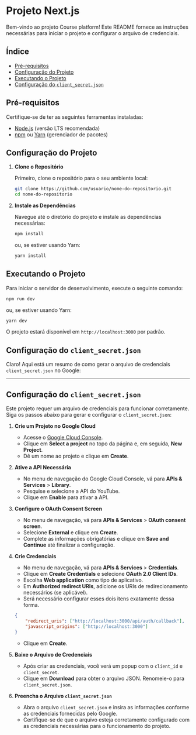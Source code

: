 # Projeto Next.js

Bem-vindo ao projeto Course platform! Este README fornece as instruções necessárias para iniciar o projeto e configurar o arquivo de credenciais.

## Índice

-   [Pré-requisitos](#pré-requisitos)
-   [Configuração do Projeto](#configuração-do-projeto)
-   [Executando o Projeto](#executando-o-projeto)
-   [Configuração do `client_secret.json`](#configuração-do-client_secretjson)

## Pré-requisitos

Certifique-se de ter as seguintes ferramentas instaladas:

-   [Node.js](https://nodejs.org/) (versão LTS recomendada)
-   [npm](https://www.npmjs.com/) ou [Yarn](https://yarnpkg.com/) (gerenciador de pacotes)

## Configuração do Projeto

1. **Clone o Repositório**

    Primeiro, clone o repositório para o seu ambiente local:

    ```bash
    git clone https://github.com/usuario/nome-do-repositorio.git
    cd nome-do-repositorio
    ```

2. **Instale as Dependências**

    Navegue até o diretório do projeto e instale as dependências necessárias:

    ```bash
    npm install
    ```

    ou, se estiver usando Yarn:

    ```bash
    yarn install
    ```

## Executando o Projeto

Para iniciar o servidor de desenvolvimento, execute o seguinte comando:

```bash
npm run dev
```

ou, se estiver usando Yarn:

```bash
yarn dev
```

O projeto estará disponível em `http://localhost:3000` por padrão.

## Configuração do `client_secret.json`

Claro! Aqui está um resumo de como gerar o arquivo de credenciais `client_secret.json` no Google:

---

## Configuração do `client_secret.json`

Este projeto requer um arquivo de credenciais para funcionar corretamente. Siga os passos abaixo para gerar e configurar o `client_secret.json`:

1. **Crie um Projeto no Google Cloud**

    - Acesse o [Google Cloud Console](https://console.cloud.google.com/).
    - Clique em **Select a project** no topo da página e, em seguida, **New Project**.
    - Dê um nome ao projeto e clique em **Create**.

2. **Ative a API Necessária**

    - No menu de navegação do Google Cloud Console, vá para **APIs & Services** > **Library**.
    - Pesquise e selecione a API do YouTube.
    - Clique em **Enable** para ativar a API.

3. **Configure o OAuth Consent Screen**

    - No menu de navegação, vá para **APIs & Services** > **OAuth consent screen**.
    - Selecione **External** e clique em **Create**.
    - Complete as informações obrigatórias e clique em **Save and Continue** até finalizar a configuração.

4. **Crie Credenciais**

    - No menu de navegação, vá para **APIs & Services** > **Credentials**.
    - Clique em **Create Credentials** e selecione **OAuth 2.0 Client IDs**.
    - Escolha **Web application** como tipo de aplicativo.
    - Em **Authorized redirect URIs**, adicione os URIs de redirecionamento necessários (se aplicável).
    - Será necessário configurar esses dois itens exatamente dessa forma.

    ```json
    {
    	"redirect_uris": ["http://localhost:3000/api/auth/callback"],
    	"javascript_origins": ["http://localhost:3000"]
    }
    ```

    - Clique em **Create**.

5. **Baixe o Arquivo de Credenciais**

    - Após criar as credenciais, você verá um popup com o `client_id` e `client_secret`.
    - Clique em **Download** para obter o arquivo JSON. Renomeie-o para `client_secret.json`.

6. **Preencha o Arquivo `client_secret.json`**

    - Abra o arquivo `client_secret.json` e insira as informações conforme as credenciais fornecidas pelo Google.
    - Certifique-se de que o arquivo esteja corretamente configurado com as credenciais necessárias para o funcionamento do projeto.

